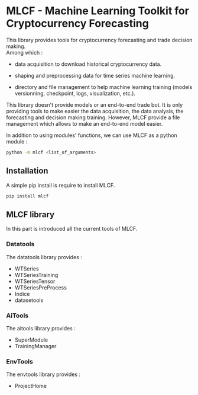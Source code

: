 # MLCF - Machine Learning Toolkit for Cryptocurrency Forecasting  

This library provides tools for cryptocurrency forecasting and trade decision making.  
Among which :

- data acquisition to download historical cryptocurrency data.

- shaping and preprocessing data for time series machine learning.

- directory and file management to help machine learning training (models versionning, checkpoint, logs, visualization, etc.).

This library doesn't provide models or an end-to-end trade bot. It is only providing tools to make easier the data acquisition, the data analysis, the forecasting and decision making training. However, MLCF provide a file management which allows to make an end-to-end model easier.

In addition to using modules' functions, we can use MLCF as a python module :

```bash
python -m mlcf <list_of_arguments>
```

## Installation

A simple pip install is require to install MLCF.

```bash
pip install mlcf
```

## MLCF library

In this part is introduced all the current tools of MLCF.

### Datatools

The datatools library provides :

- WTSeries
- WTSeriesTraining
- WTSeriesTensor
- WTSeriesPreProcess
- Indice
- datasetools

### AiTools

The aitools library provides :

- SuperModule
- TrainingManager

### EnvTools

The envtools library provides :

- ProjectHome
